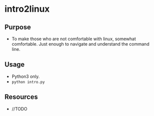 # intro2linux

## Purpose
- To make those who are not comfortable with linux, somewhat comfortable. Just enough to navigate and understand the command line.

## Usage
-  Python3 only.
- `python intro.py`

## Resources
- //TODO
